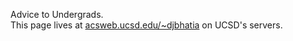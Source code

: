 Advice to Undergrads.   
This page lives at [acsweb.ucsd.edu/~djbhatia](https://acsweb.ucsd.edu/~djbhatia) on UCSD's servers.
